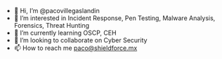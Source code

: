 - 👋 Hi, I’m @pacovillegaslandin
- 👀 I’m interested in Incident Response, Pen Testing, Malware Analysis, Forensics, Threat Hunting
- 🌱 I’m currently learning OSCP, CEH
- 💞️ I’m looking to collaborate on Cyber Security
- 📫 How to reach me paco@shieldforce.mx

<!---
pacovillegaslandin/pacovillegaslandin is a ✨ special ✨ repository because its `README.md` (this file) appears on your GitHub profile.
You can click the Preview link to take a look at your changes.
--->
